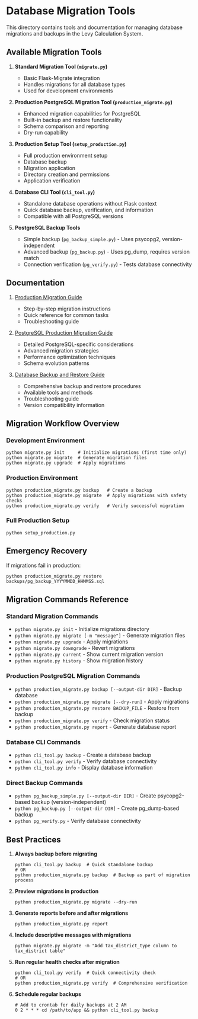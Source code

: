 # Database Migration Tools

This directory contains tools and documentation for managing database migrations and backups in the Levy Calculation System.

## Available Migration Tools

1. **Standard Migration Tool (`migrate.py`)**
   - Basic Flask-Migrate integration
   - Handles migrations for all database types
   - Used for development environments

2. **Production PostgreSQL Migration Tool (`production_migrate.py`)**
   - Enhanced migration capabilities for PostgreSQL
   - Built-in backup and restore functionality
   - Schema comparison and reporting
   - Dry-run capability

3. **Production Setup Tool (`setup_production.py`)**
   - Full production environment setup
   - Database backup
   - Migration application
   - Directory creation and permissions
   - Application verification

4. **Database CLI Tool (`cli_tool.py`)**
   - Standalone database operations without Flask context
   - Quick database backup, verification, and information
   - Compatible with all PostgreSQL versions

5. **PostgreSQL Backup Tools**
   - Simple backup (`pg_backup_simple.py`) - Uses psycopg2, version-independent
   - Advanced backup (`pg_backup.py`) - Uses pg_dump, requires version match
   - Connection verification (`pg_verify.py`) - Tests database connectivity

## Documentation

1. [Production Migration Guide](production_migration_guide.md)
   - Step-by-step migration instructions
   - Quick reference for common tasks
   - Troubleshooting guide

2. [PostgreSQL Production Migration Guide](postgresql_production_migration.md)
   - Detailed PostgreSQL-specific considerations
   - Advanced migration strategies
   - Performance optimization techniques
   - Schema evolution patterns

3. [Database Backup and Restore Guide](database_backup_restore.md)
   - Comprehensive backup and restore procedures
   - Available tools and methods
   - Troubleshooting guide
   - Version compatibility information

## Migration Workflow Overview

### Development Environment

```
python migrate.py init     # Initialize migrations (first time only)
python migrate.py migrate  # Generate migration files
python migrate.py upgrade  # Apply migrations
```

### Production Environment

```
python production_migrate.py backup   # Create a backup
python production_migrate.py migrate  # Apply migrations with safety checks
python production_migrate.py verify   # Verify successful migration
```

### Full Production Setup

```
python setup_production.py
```

## Emergency Recovery

If migrations fail in production:

```
python production_migrate.py restore backups/pg_backup_YYYYMMDD_HHMMSS.sql
```

## Migration Commands Reference

### Standard Migration Commands

- `python migrate.py init` - Initialize migrations directory
- `python migrate.py migrate [-m "message"]` - Generate migration files
- `python migrate.py upgrade` - Apply migrations
- `python migrate.py downgrade` - Revert migrations
- `python migrate.py current` - Show current migration version
- `python migrate.py history` - Show migration history

### Production PostgreSQL Migration Commands

- `python production_migrate.py backup [--output-dir DIR]` - Backup database
- `python production_migrate.py migrate [--dry-run]` - Apply migrations
- `python production_migrate.py restore BACKUP_FILE` - Restore from backup
- `python production_migrate.py verify` - Check migration status
- `python production_migrate.py report` - Generate database report

### Database CLI Commands

- `python cli_tool.py backup` - Create a database backup
- `python cli_tool.py verify` - Verify database connectivity
- `python cli_tool.py info` - Display database information

### Direct Backup Commands

- `python pg_backup_simple.py [--output-dir DIR]` - Create psycopg2-based backup (version-independent)
- `python pg_backup.py [--output-dir DIR]` - Create pg_dump-based backup
- `python pg_verify.py` - Verify database connectivity

## Best Practices

1. **Always backup before migrating**
   ```
   python cli_tool.py backup  # Quick standalone backup
   # OR
   python production_migrate.py backup  # Backup as part of migration process
   ```

2. **Preview migrations in production**
   ```
   python production_migrate.py migrate --dry-run
   ```

3. **Generate reports before and after migrations**
   ```
   python production_migrate.py report
   ```

4. **Include descriptive messages with migrations**
   ```
   python migrate.py migrate -m "Add tax_district_type column to tax_district table"
   ```

5. **Run regular health checks after migration**
   ```
   python cli_tool.py verify  # Quick connectivity check
   # OR
   python production_migrate.py verify  # Comprehensive verification
   ```

6. **Schedule regular backups**
   ```
   # Add to crontab for daily backups at 2 AM
   0 2 * * * cd /path/to/app && python cli_tool.py backup
   ```
